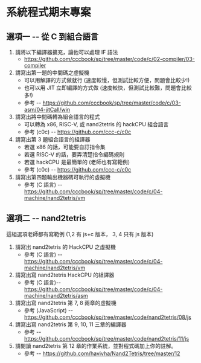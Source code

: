 # 系統程式期末專案

## 選項一 -- 從 C 到組合語言

1. 請將以下編譯器擴充，讓他可以處理 IF 語法
    * https://github.com/cccbook/sp/tree/master/code/c/02-compiler/03-compiler
2. 請寫出第一題的中間碼之虛擬機
    * 可以用解譯的方式做就行 (速度較慢，但測試比較方便，問題會比較少!)
    * 也可以用 JIT 立即編譯的方式做 (速度較快，但測試比較難，問題會比較多!)
    * 參考 -- https://github.com/cccbook/sp/tree/master/code/c/03-asm/04-jitCall/win
3. 請寫出將中間碼轉為組合語言的程式
    * 可以轉為 x86, RISC-V, 或 nand2tetris 的 hackCPU 組合語言
    * 參考 (c0c) -- https://github.com/ccc-c/c0c
4. 請寫出第 3 題組合語言的組譯器
    * 若選 x86 的話，可能要自訂指令集
    * 若選 RISC-V 的話，要弄清楚指令編碼規則
    * 若選 hackCPU 是最簡單的 (老師也有寫範例)
    * 參考 (c0c) -- https://github.com/ccc-c/c0c
5. 請寫出第四題輸出機器碼可執行的虛擬機
    * 參考 (C 語言) -- https://github.com/cccbook/sp/tree/master/code/c/04-machine/nand2tetris/vm

## 選項二 -- nand2tetris 

這組選項老師都有寫範例 (1,2 有 js+c 版本， 3, 4 只有 js 版本)

1. 請寫出 nand2tetris 的 HackCPU 之虛擬機
    * 參考 (C 語言) -- https://github.com/cccbook/sp/tree/master/code/c/04-machine/nand2tetris/vm
2. 請寫出寫 nand2tetris HackCPU 的組譯器
    * 參考 (C 語言)-- https://github.com/cccbook/sp/tree/master/code/c/04-machine/nand2tetris/asm
3. 請寫出寫 nand2tetris 第 7, 8 兩章的虛擬機
    * 參考 (JavaScript) -- https://github.com/cccbook/sp/tree/master/code/nand2tetris/08/js
4. 請寫出寫 nand2tetris 第 9, 10, 11 三章的編譯器
    * 參考 -- https://github.com/cccbook/sp/tree/master/code/nand2tetris/11/js
5. 請閱讀 nand2tetris 第 12 章的作業系統，並對程式碼加上你的註解。
    * 參考 -- https://github.com/havivha/Nand2Tetris/tree/master/12


